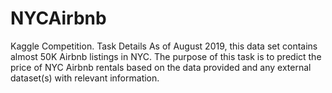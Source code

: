 # NYCAirbnb
Kaggle Competition. Task Details As of August 2019, this data set contains almost 50K Airbnb listings in NYC. The purpose of this task is to predict the price of NYC Airbnb rentals based on the data provided and any external dataset(s) with relevant information.
